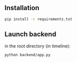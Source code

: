 ## Installation

```bash
pip install -r requirements.txt  
```

## Launch backend

in the root directory (in timeline):
```bash
python backend/app.py  
```